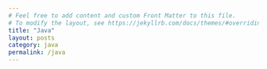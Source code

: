 ```yaml
---
# Feel free to add content and custom Front Matter to this file.
# To modify the layout, see https://jekyllrb.com/docs/themes/#overriding-theme-defaults
title: "Java"
layout: posts
category: java
permalink: /java
---
```

